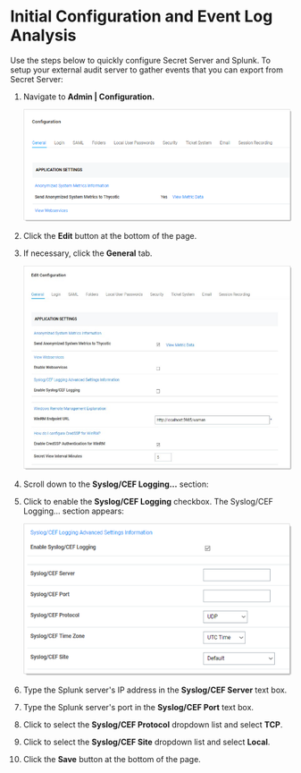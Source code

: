 [title]: # (Configuration and Event Log Analysis)
[tags]: # (configuration)
[priority]: # (101)
# Initial Configuration and Event Log Analysis

Use the steps below to quickly configure Secret Server and Splunk. To setup your external
audit server to gather events that you can export from Secret Server:

1. Navigate to __Admin | Configuration.__

   ![Configuration](images/1.png)
1. Click the __Edit__ button at the bottom of the page.

1. If necessary, click the __General__ tab.

   ![general](images/2.jpg)
1. Scroll down to the __Syslog/CEF Logging…__ section:

1. Click to enable the __Syslog/CEF Logging__ checkbox. The Syslog/CEF
    Logging… section appears:

   ![Syslog/CEF Logging_](images/3.png)
1. Type the Splunk server's IP address in the __Syslog/CEF Server__ text box.

1. Type the Splunk server's port in the __Syslog/CEF Port__ text box.

1. Click to select the __Syslog/CEF Protocol__ dropdown list and select
    __TCP__.

1. Click to select the __Syslog/CEF Site__ dropdown list and select __Local__.

1. Click the __Save__ button at the bottom of the page.